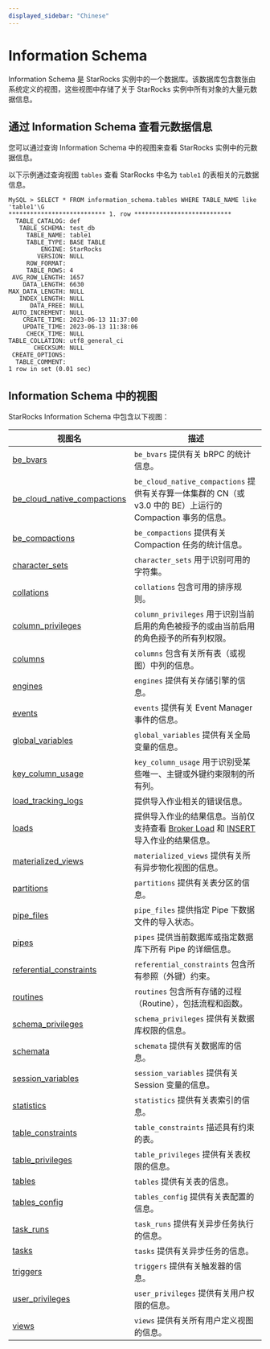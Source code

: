```yaml
---
displayed_sidebar: "Chinese"
---
```


# Information Schema

Information Schema 是 StarRocks 实例中的一个数据库。该数据库包含数张由系统定义的视图，这些视图中存储了关于 StarRocks 实例中所有对象的大量元数据信息。

## 通过 Information Schema 查看元数据信息

您可以通过查询 Information Schema 中的视图来查看 StarRocks 实例中的元数据信息。

以下示例通过查询视图 `tables` 查看 StarRocks 中名为 `table1` 的表相关的元数据信息。

```Plain
MySQL > SELECT * FROM information_schema.tables WHERE TABLE_NAME like 'table1'\G
*************************** 1. row ***************************
  TABLE_CATALOG: def
   TABLE_SCHEMA: test_db
     TABLE_NAME: table1
     TABLE_TYPE: BASE TABLE
         ENGINE: StarRocks
        VERSION: NULL
     ROW_FORMAT: 
     TABLE_ROWS: 4
 AVG_ROW_LENGTH: 1657
    DATA_LENGTH: 6630
MAX_DATA_LENGTH: NULL
   INDEX_LENGTH: NULL
      DATA_FREE: NULL
 AUTO_INCREMENT: NULL
    CREATE_TIME: 2023-06-13 11:37:00
    UPDATE_TIME: 2023-06-13 11:38:06
     CHECK_TIME: NULL
TABLE_COLLATION: utf8_general_ci
       CHECKSUM: NULL
 CREATE_OPTIONS: 
  TABLE_COMMENT: 
1 row in set (0.01 sec)
```

## Information Schema 中的视图

StarRocks Information Schema 中包含以下视图：

| **视图名**                                                  | **描述**                                                     |
| ----------------------------------------------------------- | ------------------------------------------------------------ |
| [be_bvars](./be_bvars.md)                                       | `be_bvars` 提供有关 bRPC 的统计信息。                        |
| [be_cloud_native_compactions](./be_cloud_native_compactions.md) | `be_cloud_native_compactions` 提供有关存算一体集群的 CN（或 v3.0 中的 BE）上运行的 Compaction 事务的信息。 |
| [be_compactions](./be_compactions.md)                           | `be_compactions` 提供有关 Compaction 任务的统计信息。        |
| [character_sets](./character_sets.md)                           | `character_sets` 用于识别可用的字符集。                      |
| [collations](./collations.md)                                   | `collations` 包含可用的排序规则。                            |
| [column_privileges](./column_privileges.md)                     | `column_privileges` 用于识别当前启用的角色被授予的或由当前启用的角色授予的所有列权限。 |
| [columns](./columns.md)                                         | `columns` 包含有关所有表（或视图）中列的信息。               |
| [engines](./engines.md)                                         | `engines` 提供有关存储引擎的信息。                           |
| [events](./events.md)                                           | `events` 提供有关 Event Manager 事件的信息。                 |
| [global_variables](./global_variables.md)                       | `global_variables` 提供有关全局变量的信息。                  |
| [key_column_usage](./key_column_usage.md)                       | `key_column_usage` 用于识别受某些唯一、主键或外键约束限制的所有列。 |
| [load_tracking_logs](./load_tracking_logs.md)                   | 提供导入作业相关的错误信息。                                 |
| [loads](./loads.md)                                             | 提供导入作业的结果信息。当前仅支持查看 [Broker Load](../../sql-reference/sql-statements/data-manipulation/BROKER_LOAD.md) 和 [INSERT](../../sql-reference/sql-statements/data-manipulation/INSERT.md) 导入作业的结果信息。 |
| [materialized_views](./materialized_views.md)                   | `materialized_views` 提供有关所有异步物化视图的信息。        |
| [partitions](./partitions.md)                                   | `partitions` 提供有关表分区的信息。                          |
| [pipe_files](./pipe_files.md)                                   | `pipe_files` 提供指定 Pipe 下数据文件的导入状态。            |
| [pipes](./pipes.md)                                             | `pipes` 提供当前数据库或指定数据库下所有 Pipe 的详细信息。   |
| [referential_constraints](./referential_constraints.md)         | `referential_constraints` 包含所有参照（外键）约束。         |
| [routines](./routines.md)                                       | `routines` 包含所有存储的过程（Routine），包括流程和函数。   |
| [schema_privileges](./schema_privileges.md)                     | `schema_privileges` 提供有关数据库权限的信息。               |
| [schemata](./schemata.md)                                       | `schemata` 提供有关数据库的信息。                            |
| [session_variables](./session_variables.md)                     | `session_variables` 提供有关 Session 变量的信息。            |
| [statistics](./statistics.md)                                   | `statistics` 提供有关表索引的信息。                          |
| [table_constraints](./table_constraints.md)                     | `table_constraints` 描述具有约束的表。                       |
| [table_privileges](./table_privileges.md)                       | `table_privileges` 提供有关表权限的信息。                    |
| [tables](./tables.md)                                           | `tables` 提供有关表的信息。                                  |
| [tables_config](./tables_config.md)                             | `tables_config` 提供有关表配置的信息。                       |
| [task_runs](./task_runs.md)                                     | `task_runs` 提供有关异步任务执行的信息。                     |
| [tasks](./tasks.md)                                             | `tasks` 提供有关异步任务的信息。                             |
| [triggers](./triggers.md)                                       | `triggers` 提供有关触发器的信息。                            |
| [user_privileges](./user_privileges.md)                         | `user_privileges` 提供有关用户权限的信息。                   |
| [views](./views.md)                                             | `views` 提供有关所有用户定义视图的信息。                     |
